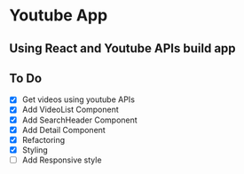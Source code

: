 # Youtube App

## Using React and Youtube APIs build app

## To Do

- [x] Get videos using youtube APIs
- [x] Add VideoList Component
- [x] Add SearchHeader Component
- [x] Add Detail Component
- [x] Refactoring
- [x] Styling
- [ ] Add Responsive style
